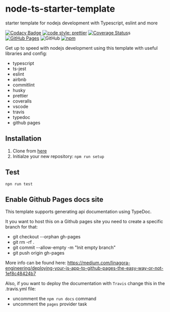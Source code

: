 # node-ts-starter-template

starter template for nodejs development with Typescript, eslint and more

[![Codacy Badge](https://app.codacy.com/project/badge/Grade/4e8a9b56a62c481c82849453963eabdc)](https://www.codacy.com/gh/jaspenlind/node-ts-starter-template/dashboard?utm_source=github.com&utm_medium=referral&utm_content=jaspenlind/node-ts-starter-template&utm_campaign=Badge_Grade)
[![code style: prettier](https://img.shields.io/badge/code_style-prettier-ff69b4.svg?style=flat-square)](https://github.com/prettier/prettier)
[![Coverage Status](https://coveralls.io/repos/jaspenlind/node-ts-starter-template/badge.svg?branch=master)](https://coveralls.io/r/jaspenlind/node-ts-starter-template?branch=master)s
[![GitHub Pages](https://img.shields.io/badge/api-docs-blue)](https://jaspenlind.github.io/node-ts-starter-template/)
![GitHub](https://img.shields.io/github/license/jaspenlind/node-ts-starter-template)
[![npm](https://img.shields.io/npm/v/node-ts-starter-template)](https://www.npmjs.com/package/node-ts-starter-template)

Get up to speed with nodejs development using this template with useful libraries and config:

*  typescript
*  ts-jest
*  eslint
*  airbnb
*  commitlint
*  husky
*  prettier
*  coveralls
*  vscode
*  travis
*  typedoc
*  github pages

## Installation

1. Clone from [here](https://github.com/jaspenlind/node-ts-starter-template/generate)
2. Initialze your new repository: `npm run setup`

## Test

```shell
npn run test
```

## Enable Github Pages docs site

This template supports generating api documentation using TypeDoc.

It you want to host this on a Github pages site you need to create a specific branch for that:

*  git checkout --orphan gh-pages
*  git rm -rf .
*  git commit --allow-empty -m "Init empty branch"
*  git push origin gh-pages

More info can be found here: <https://medium.com/linagora-engineering/deploying-your-js-app-to-github-pages-the-easy-way-or-not-1ef8c48424b7>

Also, if you want to deploy the documentation with `Travis` change this in the .travis.yml file:

*  uncomment the `npm run docs` command
*  uncomment the `pages` provider task
